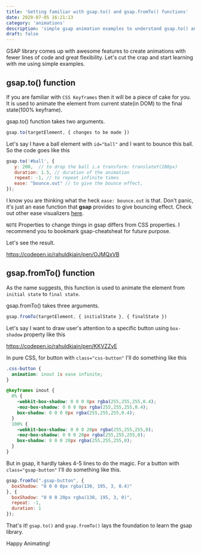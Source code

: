 ```yaml
---
title: 'Getting familiar with gsap.to() and gsap.fromTo() functions'
date: 2020-07-05 16:21:13
category: 'animations'
description: 'simple gsap animation examples to understand gsap.to() and gsap.fromTo() functions'
draft: false
---
```

GSAP library comes up with awesome features to create animations with fewer lines of code and great flexibility. Let's cut the crap and start learning with me using simple examples.

## gsap.to() function
If you are familiar with `CSS Keyframes` then it will be a piece of cake for you. It is used to animate the element from current state(in DOM) to the final state(100% keyframe).
 
gsap.to() function takes two arguments.
```js 
gsap.to(targetElement, { changes to be made })
```

Let's say I have a ball element with `id="ball"` and I want to bounce this ball. So the code goes like this
```js
gsap.to('#ball', {
   y: 200,  // to drop the ball i.e transform: translateY(200px)
   duration: 1.5, // duration of the animation
   repeat: -1, // to repeat infinite times
   ease: "bounce.out" // to give the bounce effect,
});
```
I know you are thinking what the heck `ease: bounce.out` is that. Don't panic, it's just an ease function that **gsap** provides to give bouncing effect. Check out other ease visualizers [here](https://greensock.com/ease-visualizer/).

`NOTE` Properties to change things in gsap differs from CSS properties. I recommend you to bookmark gsap-cheatsheat for future purpose.

Let's see the result.

https://codepen.io/rahuldkjain/pen/OJMQxVB


## gsap.fromTo() function
As the name suggests, this function is used to animate the element from `initial state` to `final state`.

gsap.fromTo() takes three arguments.
```js
gsap.fromTo(targetElement, { initialState }, { finalState })
```

Let's say I want to draw user's attention to a specific button using `box-shadow` property like this

https://codepen.io/rahuldkjain/pen/KKVZZyE

In pure CSS, for button with `class="css-button"` I'll do something like this
```css
.css-button {
  animation: inout 1s ease infinite;
}

@keyframes inout {
  0% {
    -webkit-box-shadow: 0 0 0 0px rgba(255,255,255,0.4);
    -moz-box-shadow: 0 0 0 0px rgba(255,255,255,0.4);
    box-shadow: 0 0 0 0px rgba(255,255,255,0.4);
  }
  100% {
    -webkit-box-shadow: 0 0 0 20px rgba(255,255,255,0);
    -moz-box-shadow: 0 0 0 20px rgba(255,255,255,0);
    box-shadow: 0 0 0 20px rgba(255,255,255,0);
  }
}
```

But in gsap, it hardly takes 4-5 lines to do the magic. For a button with `class="gsap-button"` I'll do something like this.
```js
gsap.fromTo(".gsap-button", {
  boxShadow: "0 0 0 0px rgba(130, 195, 3, 0.4)"
}, {
  boxShadow: "0 0 0 20px rgba(130, 195, 3, 0)",
  repeat: -1,
  duration: 1
});
```

That's it! `gsap.to()` and `gsap.fromTo()` lays the foundation to learn the gsap library.

Happy Animating!
